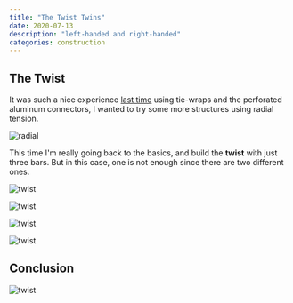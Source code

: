 ```yaml
---
title: "The Twist Twins"
date: 2020-07-13
description: "left-handed and right-handed"
categories: construction
---
```



## The Twist

It was such a nice experience [last time](/construction/2020/07/06/radial-tension) using tie-wraps and the perforated aluminum connectors, I wanted to try some more structures using radial tension.

![radial][radial-h]

This time I'm really going back to the basics, and build the **twist** with just three bars. But in this case, one is not enough since there are two different ones.

![twist][twist-a]

![twist][twist-r]

![twist][twist-s]

![twist][twist-t]

## Conclusion

![twist][twist-z]


[radial-h]: https://pretenst.com/images/2020-07/radial-h.jpg
[twist-a]: https://pretenst.com/images/2020-07/twist-a.png
[twist-r]: https://pretenst.com/images/2020-07/twist-r.png
[twist-s]: https://pretenst.com/images/2020-07/twist-s.png
[twist-t]: https://pretenst.com/images/2020-07/twist-t.png
[twist-z]: https://pretenst.com/images/2020-07/twist-z.png